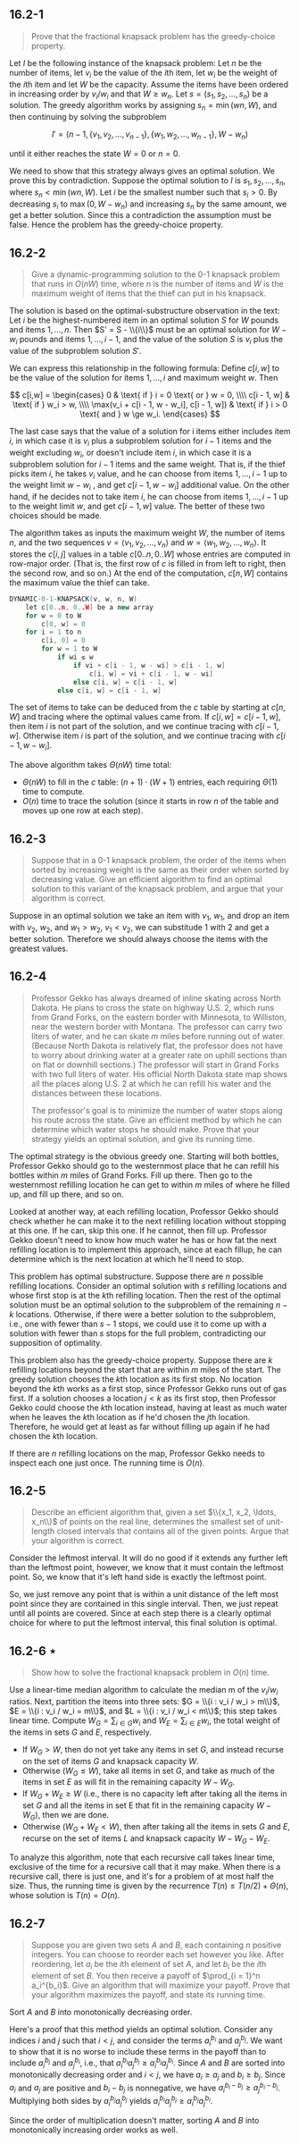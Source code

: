 ## 16.2-1

> Prove that the fractional knapsack problem has the greedy-choice property.

Let $I$ be the following instance of the knapsack problem: Let $n$ be the number of items, let $v_i$ be the value of the $i$th item, let $w_i$ be the weight of the $i$th item and let $W$ be the capacity. Assume the items have been ordered in increasing order by $v_i / w_i$ and that $W \ge w_n$.
Let $s = (s_1, s_2, \ldots, s_n)$ be a solution. The greedy algorithm works by assigning $s_n = \min(wn, W)$, and then continuing by solving the subproblem

$$I' = (n - 1, \{v_1, v_2, \ldots, v_{n - 1}\}, \{w_1, w_2, \ldots, w_{n - 1}\}, W - w_n)$$

until it either reaches the state $W = 0$ or $n = 0$.

We need to show that this strategy always gives an optimal solution. We prove this by contradiction. Suppose the optimal solution to $I$ is $s_1, s_2, \ldots, s_n$, where $s_n < \min(wn, W)$. Let $i$ be the smallest number such that $s_i > 0$. By decreasing $s_i$ to $\max(0, W - w_n)$ and increasing $s_n$ by the same amount, we get a better solution. Since this a contradiction the assumption must be false. Hence the problem has the greedy-choice property.

## 16.2-2

> Give a dynamic-programming solution to the $0$-$1$ knapsack problem that runs in $O(nW)$ time, where $n$ is the number of items and $W$ is the maximum weight of items that the thief can put in his knapsack.

The solution is based on the optimal-substructure observation in the text: Let $i$ be the highest-numbered item in an optimal solution $S$ for $W$ pounds and items $1, \ldots, n$. Then $S'  = S - \\{i\\}$ must be an optimal solution for $W - w_i$ pounds and items $1, \ldots, i - 1$, and the value of the solution $S$ is $v_i$ plus the value of the subproblem solution $S'$.

We can express this relationship in the following formula: Define $c[i, w]$ to be the value of the solution for items $1, \ldots, i$ and maximum weight $w$. Then

$$
c[i,w] =
\begin{cases}
0                                          & \text{ if } i = 0 \text{ or } w = 0, \\\\
c[i - 1, w]                                & \text{ if } w_i > w, \\\\
\max(v_i + c[i - 1, w - w_i], c[i - 1, w]) & \text{ if } i > 0 \text{ and } w \ge w_i.
\end{cases}
$$

The last case says that the value of a solution for i items either includes item $i$, in which case it is $v_i$ plus a subproblem solution for $i - 1$ items and the weight excluding $w_i$, or doesn't include item $i$, in which case it is a subproblem solution for $i - 1$ items and the same weight. That is, if the thief picks item $i$, he takes $v_i$ value, and he can choose from items $1, \ldots, i - 1$ up to the weight limit $w - w_i$ , and get $c[i - 1, w - w_i]$ additional value. On the other hand, if he decides not to take item $i$, he can choose from items $1, \ldots, i - 1$ up to the weight limit $w$, and get $c[i - 1, w]$ value. The better of these two choices should be made.

The algorithm takes as inputs the maximum weight $W$, the number of items $n$, and the two sequences $v = \langle v_1, v_2, \ldots, v_n \rangle$ and $w = \langle w_1, w_2, \ldots, w_n \rangle$. It stores the $c[i, j]$ values in a table $c[0..n, 0..W]$ whose entries are computed in row-major order. (That is, the first row of $c$ is filled in from left to right, then the second row, and so on.) At the end of the computation, $c[n, W]$ contains the maximum value the thief can take.

```cpp
DYNAMIC-0-1-KNAPSACK(v, w, n, W)
    let c[0..n, 0..W] be a new array
    for w = 0 to W
        c[0, w] = 0
    for i = 1 to n
        c[i, 0] = 0
        for w = 1 to W
            if wi ≤ w
                if vi + c[i - 1, w - wi] > c[i - 1, w]
                    c[i, w] = vi + c[i - 1, w - wi]
                else c[i, w] = c[i - 1, w]
            else c[i, w] = c[i - 1, w]
```

The set of items to take can be deduced from the $c$ table by starting at $c[n, W]$ and tracing where the optimal values came from. If $c[i, w] = c[i - 1, w]$, then item $i$ is not part of the solution, and we continue tracing with $c[i - 1, w]$. Otherwise item $i$ is part of the solution, and we continue tracing with $c[i - 1, w - w_i]$.

The above algorithm takes $\Theta(nW)$ time total:

- $\Theta(nW)$ to fill in the $c$ table: $(n + 1) \cdot (W + 1)$ entries, each requiring $\Theta(1)$ time to compute.
- $O(n)$ time to trace the solution (since it starts in row $n$ of the table and moves up one row at each step).

## 16.2-3

> Suppose that in a $0$-$1$ knapsack problem, the order of the items when sorted by increasing weight is the same as their order when sorted by decreasing value. Give an efficient algorithm to find an optimal solution to this variant of the knapsack problem, and argue that your algorithm is correct.

Suppose in an optimal solution we take an item with $v_1$, $w_1$, and drop an item with $v_2$, $w_2$, and $w_1 > w_2$, $v_1 < v_2$, we can substitude $1$ with $2$ and get a better solution. Therefore we should always choose the items with the greatest values.

## 16.2-4

> Professor Gekko has always dreamed of inline skating across North Dakota. He plans to cross the state on highway U.S. 2, which runs from Grand Forks, on the eastern border with Minnesota, to Williston, near the western border with Montana. The professor can carry two liters of water, and he can skate $m$ miles before running out of water. (Because North Dakota is relatively flat, the professor does not have to worry about drinking water at a greater rate on uphill sections than on flat or downhill sections.) The professor will start in Grand Forks with two full liters of water. His official North Dakota state map shows all the places along U.S. 2 at which he can refill his water and the distances between these locations.
>
> The professor's goal is to minimize the number of water stops along his route across the state. Give an efficient method by which he can determine which water stops he should make. Prove that your strategy yields an optimal solution, and give its running time.

The optimal strategy is the obvious greedy one. Starting will both bottles, Professor Gekko should go to the westernmost place that he can refill his bottles within $m$ miles of Grand Forks. Fill up there. Then go to the westernmost refilling location he can get to within $m$ miles of where he filled up, and fill up there, and so on.

Looked at another way, at each refilling location, Professor Gekko should check whether he can make it to the next refilling location without stopping at this one. If he can, skip this one. If he cannot, then fill up. Professor Gekko doesn't need to know how much water he has or how fat the next refilling location is to implement this approach, since at each fillup, he can determine which is the next location at which he'll need to stop.

This problem has optimal substructure. Suppose there are $n$ possible refilling locations. Consider an optimal solution with $s$ refilling locations and whose first stop is at the $k$th refilling location. Then the rest of the optimal solution must be an optimal solution to the subproblem of the remaining $n - k$ locations. Otherwise, if there were a better solution to the subproblem, i.e., one with fewer than $s - 1$ stops, we could use it to come up with a solution with fewer than $s$ stops for the full problem, contradicting our supposition of optimality.

This problem also has the greedy-choice property. Suppose there are $k$ refilling locations beyond the start that are within $m$ miles of the start. The greedy solution chooses the $k$th location as its first stop. No location beyond the $k$th works as a first stop, since Professor Gekko runs out of gas first. If a solution chooses a location $j < k$ as its first stop, then Professor Gekko could choose the $k$th location instead, having at least as much water when he leaves the $k$th location as if he'd chosen the $j$th location. Therefore, he would get at least as far without filling up again if he had chosen the $k$th location.

If there are $n$ refilling locations on the map, Professor Gekko needs to inspect each one just once. The running time is $O(n)$.

## 16.2-5

> Describe an efficient algorithm that, given a set $\\{x_1, x_2, \ldots, x_n\\}$ of points on the real line, determines the smallest set of unit-length closed intervals that contains all of the given points. Argue that your algorithm is correct.

Consider the leftmost interval. It will do no good if it extends any further left than the leftmost point, however, we know that it must contain the leftmost point. So, we know that it's left hand side is exactly the leftmost point. 

So, we just remove any point that is within a unit distance of the left most point since they are contained in this single interval. Then, we just repeat until all points are covered. Since at each step there is a clearly optimal choice for where to put the leftmost interval, this final solution is optimal.

## 16.2-6 $\star$

> Show how to solve the fractional knapsack problem in $O(n)$ time.

Use a linear-time median algorithm to calculate the median m of the $v_i / w_i$ ratios. Next, partition the items into three sets: $G = \\{i : v_i / w_i > m\\}$, $E = \\{i : v_i / w_i = m\\}$, and $L = \\{i : v_i / w_i < m\\}$; this step takes linear time. Compute $W_G = \sum_{i \in G} w_i$ and $W_E = \sum_{i \in E} w_i$, the total weight of the items in sets $G$ and $E$, respectively.

- If $W_G > W$, then do not yet take any items in set $G$, and instead recurse on the set of items $G$ and knapsack capacity $W$.
- Otherwise $(W_G \le W)$, take all items in set $G$, and take as much of the items in set $E$ as will fit in the remaining capacity $W - W_G$.
- If $W_G + W_E \ge W$ (i.e., there is no capacity left after taking all the items in set $G$ and all the items in set E that fit in the remaining capacity $W - W_G$), then we are done.
- Otherwise $(W_G + W_E < W)$, then after taking all the items in sets $G$ and $E$, recurse on the set of items $L$ and knapsack capacity $W - W_G - W_E$.

To analyze this algorithm, note that each recursive call takes linear time, exclusive of the time for a recursive call that it may make. When there is a recursive call, there is just one, and it's for a problem of at most half the size. Thus, the running time is given by the recurrence $T(n) \le T (n / 2) + \Theta(n)$, whose solution is $T(n) = O(n)$.

## 16.2-7

> Suppose you are given two sets $A$ and $B$, each containing $n$ positive integers. You can choose to reorder each set however you like. After reordering, let $a_i$ be the $i$th element of set $A$, and let $b_i$ be the $i$th element of set $B$. You then receive a payoff of $\prod_{i = 1}^n a_i^{b_i}$. Give an algorithm that will maximize your payoff. Prove that your algorithm maximizes the payoff, and state its running time.

Sort $A$ and $B$ into monotonically decreasing order.

Here's a proof that this method yields an optimal solution. Consider any indices $i$ and $j$ such that $i < j$, and consider the terms $a_i^{b_i}$ and $a_j^{b_j}$. We want to show that it is no worse to include these terms in the payoff than to include $a_i^{b_j}$ and $a_j^{b_i}$, i.e., that $a_i^{b_i} a_j^{b_j} \ge a_i^{b_j} a_j^{b_i}$. Since $A$ and $B$ are sorted into monotonically decreasing order and $i < j$, we have $a_i \ge a_j$ and $b_i \ge b_j$. Since $a_i$ and $a_j$ are positive and $b_i - b_j$ is nonnegative, we have $a_i^{b_i - b_j} \ge a_j^{b_i - b_j}$. Multiplying both sides by $a_i^{b_j} a_j^{b_j}$ yields $a_i^{b_i} a_j^{b_j} \ge a_i^{b_j} a_j^{b_i}$.

Since the order of multiplication doesn't matter, sorting $A$ and $B$ into monotonically increasing order works as well.
